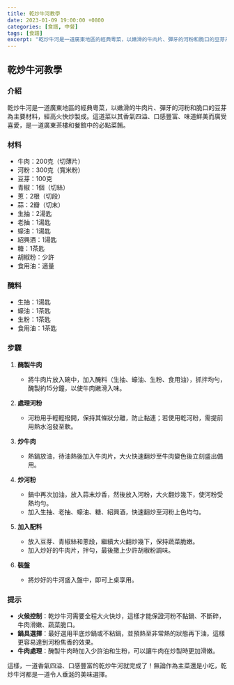 ```yaml
---
title: 乾炒牛河教學
date: 2023-01-09 19:00:00 +0800
categories: [食譜, 中餐]
tags: [食譜] 
excerpt: "乾炒牛河是一道廣東地區的經典粵菜，以嫩滑的牛肉片、彈牙的河粉和脆口的豆芽為主要材料，經高火快炒製成"
---
```


## 乾炒牛河教學

### 介紹
乾炒牛河是一道廣東地區的經典粵菜，以嫩滑的牛肉片、彈牙的河粉和脆口的豆芽為主要材料，經高火快炒製成。這道菜以其香氣四溢、口感豐富、味道鮮美而廣受喜愛，是一道廣東茶樓和餐館中的必點菜餚。

### 材料
- 牛肉：200克（切薄片）
- 河粉：300克（寬米粉）
- 豆芽：100克
- 青椒：1個（切絲）
- 蔥：2根（切段）
- 蒜：2瓣（切末）
- 生抽：2湯匙
- 老抽：1湯匙
- 蠔油：1湯匙
- 紹興酒：1湯匙
- 糖：1茶匙
- 胡椒粉：少許
- 食用油：適量

### 醃料
- 生抽：1湯匙
- 蠔油：1茶匙
- 生粉：1茶匙
- 食用油：1茶匙

### 步驟

1. **醃製牛肉**
   - 將牛肉片放入碗中，加入醃料（生抽、蠔油、生粉、食用油），抓拌均勻，醃製約15分鐘，以使牛肉嫩滑入味。

2. **處理河粉**
   - 河粉用手輕輕撥開，保持其條狀分離，防止黏連；若使用乾河粉，需提前用熱水泡發至軟。

3. **炒牛肉**
   - 熱鍋放油，待油熱後加入牛肉片，大火快速翻炒至牛肉變色後立刻盛出備用。

4. **炒河粉**
   - 鍋中再次加油，放入蒜末炒香，然後放入河粉，大火翻炒幾下，使河粉受熱均勻。
   - 加入生抽、老抽、蠔油、糖、紹興酒，快速翻炒至河粉上色均勻。

5. **加入配料**
   - 放入豆芽、青椒絲和蔥段，繼續大火翻炒幾下，保持蔬菜脆嫩。
   - 加入炒好的牛肉片，拌勻，最後撒上少許胡椒粉調味。

6. **裝盤**
   - 將炒好的牛河盛入盤中，即可上桌享用。

### 提示
- **火候控制**：乾炒牛河需要全程大火快炒，這樣才能保證河粉不黏鍋、不斷碎，牛肉滑嫩、蔬菜脆口。
- **鍋具選擇**：最好選用平底炒鍋或不粘鍋，並預熱至非常熱的狀態再下油，這樣更容易達到河粉焦香的效果。
- **牛肉處理**：醃製牛肉時加入少許油和生粉，可以讓牛肉在炒製時更加滑嫩。

這樣，一道香氣四溢、口感豐富的乾炒牛河就完成了！無論作為主菜還是小吃，乾炒牛河都是一道令人垂涎的美味選擇。
